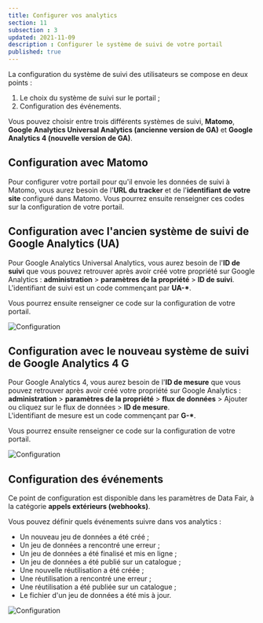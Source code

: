 ```yaml
---
title: Configurer vos analytics
section: 11
subsection : 3
updated: 2021-11-09
description : Configurer le système de suivi de votre portail
published: true
---
```


La configuration du système de suivi des utilisateurs se compose en deux points&nbsp;:
1. Le choix du système de suivi sur le portail&nbsp;;
2. Configuration des événements.
<p>
</p>

Vous pouvez choisir entre trois différents systèmes de suivi, **Matomo**, **Google Analytics Universal Analytics (ancienne version de GA)** et **Google Analytics 4 (nouvelle version de GA)**.

## Configuration avec Matomo

Pour configurer votre portail pour qu'il envoie les données de suivi à Matomo, vous aurez besoin de l'**URL du tracker** et de l'**identifiant de votre site** configuré dans Matomo. Vous pourrez ensuite renseigner ces codes sur la configuration de votre portail.

## Configuration avec l'ancien système de suivi de Google Analytics (UA)

Pour Google Analytics Universal Analytics, vous aurez besoin de l'**ID de suivi** que vous pouvez retrouver après avoir créé votre propriété sur Google Analytics&nbsp;: **administration** > **paramètres de la propriété** > **ID de suivi**.  
L'identifiant de suivi est un code commençant par **UA-\***.

Vous pourrez ensuite renseigner ce code sur la configuration de votre portail.

![Configuration](./images/user-guide-backoffice/config-GA-1.jpg)

## Configuration avec le nouveau système de suivi de Google Analytics 4 G

Pour Google Analytics 4, vous aurez besoin de l'**ID de mesure** que vous pouvez retrouver après avoir créé votre propriété sur Google Analytics&nbsp;: **administration** > **paramètres de la propriété** > **flux de données** > Ajouter ou cliquez sur le flux de données > **ID de mesure**.  
L'identifiant de mesure est un code commençant par **G-\***.

Vous pourrez ensuite renseigner ce code sur la configuration de votre portail.

![Configuration](./images/user-guide-backoffice/config-GA4.jpg)

## Configuration des événements

Ce point de configuration est disponible dans les paramètres de Data&nbsp;Fair, à la catégorie **appels extérieurs (webhooks)**.

Vous pouvez définir quels événements suivre dans vos analytics&nbsp;:
* Un nouveau jeu de données a été créé&nbsp;;
* Un jeu de données a rencontré une erreur&nbsp;;
* Un jeu de données a été finalisé et mis en ligne&nbsp;;
* Un jeu de données a été publié sur un catalogue&nbsp;;
* Une nouvelle réutilisation a été créée&nbsp;;
* Une réutilisation a rencontré une erreur&nbsp;;
* Une réutilisation a été publiée sur un catalogue&nbsp;;
* Le fichier d'un jeu de données a été mis à jour.

![Configuration](./images/user-guide-backoffice/config-GA-2.jpg)
